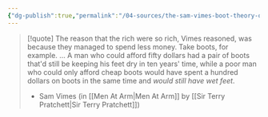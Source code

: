 ```yaml
---
{"dg-publish":true,"permalink":"/04-sources/the-sam-vimes-boot-theory-of-socioeconomic-unfairness/","tags":["Source/Quote"],"created":"2024-02-03T10:59:26.000-04:00","updated":"2024-05-02T14:45:51.000-03:00"}
---
```


>[!quote] The reason that the rich were so rich, Vimes reasoned, was because they managed to spend less money. Take boots, for example. ... A man who could afford fifty dollars had a pair of boots that'd still be keeping his feet dry in ten years' time, while a poor man who could only afford cheap boots would have spent a hundred dollars on boots in the same time and _would still have wet feet_.
>- Sam Vimes (in [[Men At Arm\|Men At Arm]] by [[Sir Terry Pratchett\|Sir Terry Pratchett]])



